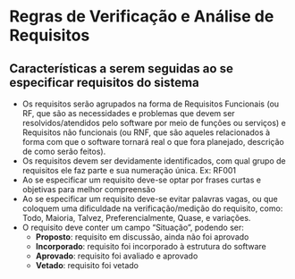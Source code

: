 # Regras de Verificação e Análise de Requisitos

## **Características a serem seguidas ao se especificar requisitos do sistema**

- Os requisitos serão agrupados na forma de Requisitos Funcionais (ou RF, que são as necessidades e problemas que devem ser resolvidos/atendidos pelo software por meio de funções ou serviços) e Requisitos não funcionais (ou RNF, que são aqueles relacionados à forma com que o software tornará real o que fora planejado, descrição de como serão feitos).
- Os requisitos devem ser devidamente identificados, com qual grupo de requisitos ele faz parte e sua numeração única. Ex: RF001
- Ao se especificar um requisito deve-se optar por frases curtas e objetivas para melhor compreensão
- Ao se especificar um requisito deve-se evitar palavras vagas, ou que coloquem uma dificuldade na verificação/medição do requisito, como: Todo, Maioria, Talvez, Preferencialmente, Quase, e variações.
- O requisito deve conter um campo “Situação”, podendo ser:
  - **Proposto**: requisito em discussão, ainda não foi aprovado
  - **Incorporado**: requisito foi incorporado à estrutura do software
  - **Aprovado**: requisito foi avaliado e aprovado
  - **Vetado**: requisito foi vetado
